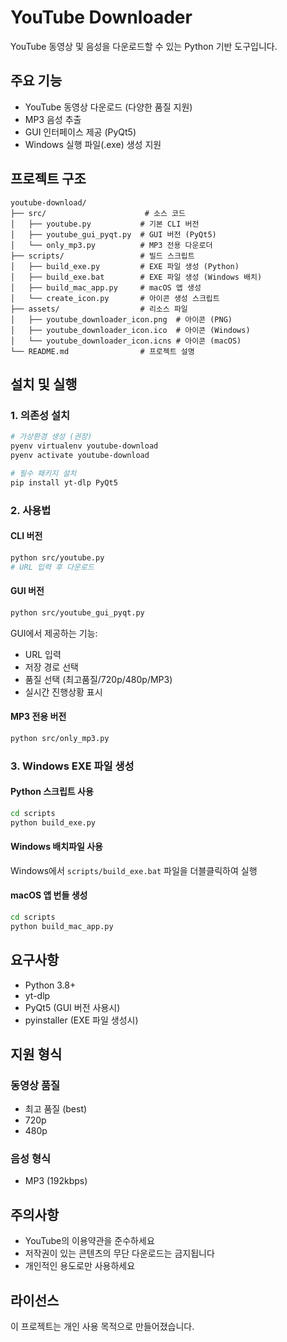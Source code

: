 # YouTube Downloader

YouTube 동영상 및 음성을 다운로드할 수 있는 Python 기반 도구입니다.

## 주요 기능

- YouTube 동영상 다운로드 (다양한 품질 지원)
- MP3 음성 추출
- GUI 인터페이스 제공 (PyQt5)
- Windows 실행 파일(.exe) 생성 지원

## 프로젝트 구조

```
youtube-download/
├── src/                      # 소스 코드
│   ├── youtube.py           # 기본 CLI 버전
│   ├── youtube_gui_pyqt.py  # GUI 버전 (PyQt5)
│   └── only_mp3.py          # MP3 전용 다운로더
├── scripts/                 # 빌드 스크립트
│   ├── build_exe.py         # EXE 파일 생성 (Python)
│   ├── build_exe.bat        # EXE 파일 생성 (Windows 배치)
│   ├── build_mac_app.py     # macOS 앱 생성
│   └── create_icon.py       # 아이콘 생성 스크립트
├── assets/                  # 리소스 파일
│   ├── youtube_downloader_icon.png  # 아이콘 (PNG)
│   ├── youtube_downloader_icon.ico  # 아이콘 (Windows)
│   └── youtube_downloader_icon.icns # 아이콘 (macOS)
└── README.md                # 프로젝트 설명
```

## 설치 및 실행

### 1. 의존성 설치

```bash
# 가상환경 생성 (권장)
pyenv virtualenv youtube-download
pyenv activate youtube-download

# 필수 패키지 설치
pip install yt-dlp PyQt5
```

### 2. 사용법

#### CLI 버전
```bash
python src/youtube.py
# URL 입력 후 다운로드
```

#### GUI 버전
```bash
python src/youtube_gui_pyqt.py
```

GUI에서 제공하는 기능:
- URL 입력
- 저장 경로 선택
- 품질 선택 (최고품질/720p/480p/MP3)
- 실시간 진행상황 표시

#### MP3 전용 버전
```bash
python src/only_mp3.py
```

### 3. Windows EXE 파일 생성

#### Python 스크립트 사용
```bash
cd scripts
python build_exe.py
```

#### Windows 배치파일 사용
Windows에서 `scripts/build_exe.bat` 파일을 더블클릭하여 실행

#### macOS 앱 번들 생성
```bash
cd scripts
python build_mac_app.py
```

## 요구사항

- Python 3.8+
- yt-dlp
- PyQt5 (GUI 버전 사용시)
- pyinstaller (EXE 파일 생성시)

## 지원 형식

### 동영상 품질
- 최고 품질 (best)
- 720p
- 480p

### 음성 형식
- MP3 (192kbps)

## 주의사항

- YouTube의 이용약관을 준수하세요
- 저작권이 있는 콘텐츠의 무단 다운로드는 금지됩니다
- 개인적인 용도로만 사용하세요

## 라이선스

이 프로젝트는 개인 사용 목적으로 만들어졌습니다.